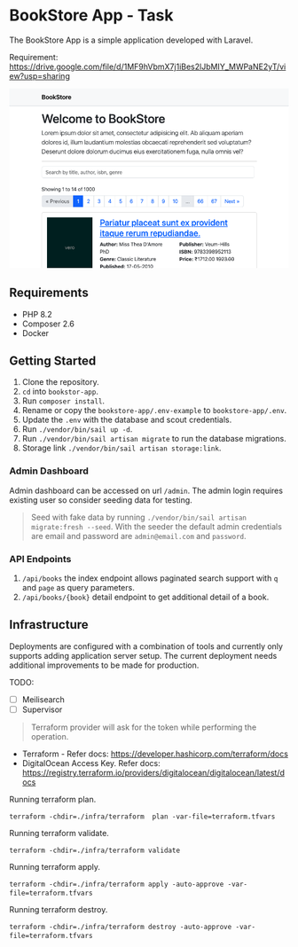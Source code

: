 # BookStore App - Task

The BookStore App is a simple application developed with Laravel.

Requirement: https://drive.google.com/file/d/1MF9hVbmX7j1iBes2lJbMIY_MWPaNE2yT/view?usp=sharing

![Alt Text](screenshot.png)

## Requirements

- PHP 8.2
- Composer 2.6
- Docker

## Getting Started

1. Clone the repository.
2. `cd` into `bookstor-app`.
3. Run `composer install`.
4. Rename or copy the `bookstore-app/.env-example` to `bookstore-app/.env`.
5. Update the `.env` with the database and scout credentials.
6. Run `./vendor/bin/sail up -d`.
7. Run `./vendor/bin/sail artisan migrate` to run the database migrations.
8. Storage link `./vendor/bin/sail artisan storage:link`.

### Admin Dashboard

Admin dashboard can be accessed on url `/admin`.
The admin login requires existing user so consider seeding data for testing.

> Seed with fake data by running `./vendor/bin/sail artisan migrate:fresh --seed`.
> With the seeder the default admin credentials are email and password are `admin@email.com` and `password`.

### API Endpoints

1. `/api/books` the index endpoint allows paginated search support with `q` and `page` as query parameters.
2. `/api/books/{book}` detail endpoint to get additional detail of a book.

## Infrastructure

Deployments are configured with a combination of tools and currently only supports adding application server setup. The
current deployment needs additional improvements to be made for production.

TODO:

- [ ] Meilisearch
- [ ] Supervisor

> Terraform provider will ask for the token while performing the operation.

- Terraform - Refer docs: https://developer.hashicorp.com/terraform/docs
- DigitalOcean Access Key. Refer docs: https://registry.terraform.io/providers/digitalocean/digitalocean/latest/docs

Running terraform plan.

```shell
terraform -chdir=./infra/terraform  plan -var-file=terraform.tfvars
```

Running terraform validate.

```shell
terraform -chdir=./infra/terraform validate
```

Running terraform apply.

```shell
terraform -chdir=./infra/terraform apply -auto-approve -var-file=terraform.tfvars
```

Running terraform destroy.

```shell
terraform -chdir=./infra/terraform destroy -auto-approve -var-file=terraform.tfvars
```